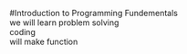 #Introduction to Programming Fundementals\
we will learn problem solving\
coding\
will make function
